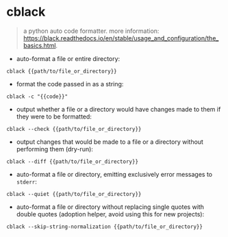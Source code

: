 # cblack

> a python auto code formatter.
> more information: <https://black.readthedocs.io/en/stable/usage_and_configuration/the_basics.html>.

- auto-format a file or entire directory:

`cblack {{path/to/file_or_directory}}`

- format the code passed in as a string:

`cblack -c "{{code}}"`

- output whether a file or a directory would have changes made to them if they were to be formatted:

`cblack --check {{path/to/file_or_directory}}`

- output changes that would be made to a file or a directory without performing them (dry-run):

`cblack --diff {{path/to/file_or_directory}}`

- auto-format a file or directory, emitting exclusively error messages to `stderr`:

`cblack --quiet {{path/to/file_or_directory}}`

- auto-format a file or directory without replacing single quotes with double quotes (adoption helper, avoid using this for new projects):

`cblack --skip-string-normalization {{path/to/file_or_directory}}`
